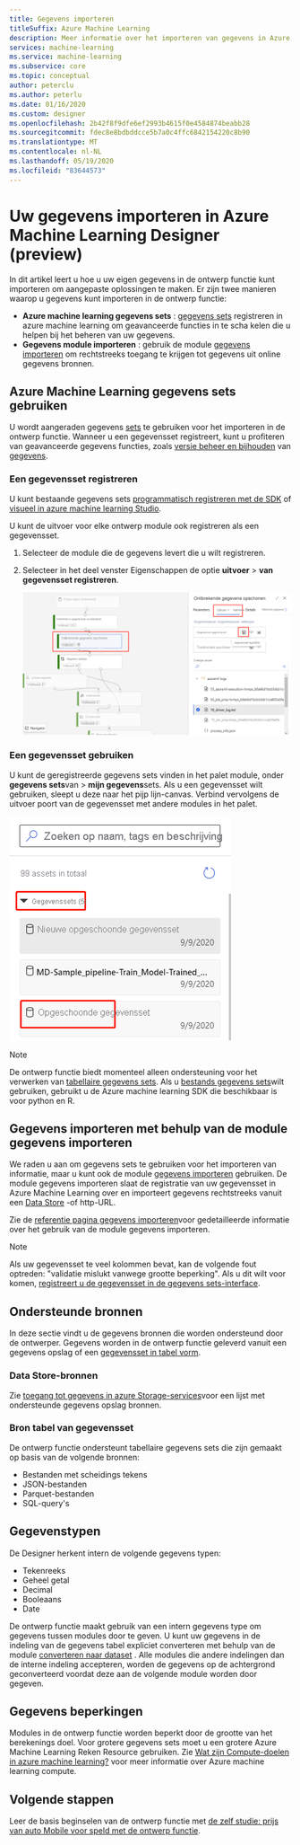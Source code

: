 ```yaml
---
title: Gegevens importeren
titleSuffix: Azure Machine Learning
description: Meer informatie over het importeren van gegevens in Azure Machine Learning Designer vanuit verschillende gegevens bronnen.
services: machine-learning
ms.service: machine-learning
ms.subservice: core
ms.topic: conceptual
author: peterclu
ms.author: peterlu
ms.date: 01/16/2020
ms.custom: designer
ms.openlocfilehash: 2b42f8f9dfe6ef2993b4615f0e4584874beabb28
ms.sourcegitcommit: fdec8e8bdbddcce5b7a0c4ffc6842154220c8b90
ms.translationtype: MT
ms.contentlocale: nl-NL
ms.lasthandoff: 05/19/2020
ms.locfileid: "83644573"
---
```

# <a name="import-your-data-into-azure-machine-learning-designer-preview"></a>Uw gegevens importeren in Azure Machine Learning Designer (preview)

In dit artikel leert u hoe u uw eigen gegevens in de ontwerp functie kunt importeren om aangepaste oplossingen te maken. Er zijn twee manieren waarop u gegevens kunt importeren in de ontwerp functie: 

* **Azure machine learning gegevens sets** : [gegevens sets](concept-data.md#datasets) registreren in azure machine learning om geavanceerde functies in te scha kelen die u helpen bij het beheren van uw gegevens.
* **Gegevens module importeren** : gebruik de module [gegevens importeren](algorithm-module-reference/import-data.md) om rechtstreeks toegang te krijgen tot gegevens uit online gegevens bronnen.

## <a name="use-azure-machine-learning-datasets"></a>Azure Machine Learning gegevens sets gebruiken

U wordt aangeraden gegevens [sets](concept-data.md#datasets) te gebruiken voor het importeren in de ontwerp functie. Wanneer u een gegevensset registreert, kunt u profiteren van geavanceerde gegevens functies, zoals [versie beheer en bijhouden](how-to-version-track-datasets.md) van [gegevens](how-to-monitor-datasets.md).

### <a name="register-a-dataset"></a>Een gegevensset registreren

U kunt bestaande gegevens sets [programmatisch registreren met de SDK](how-to-create-register-datasets.md#use-the-sdk) of [visueel in azure machine learning Studio](how-to-create-register-datasets.md#use-the-ui).

U kunt de uitvoer voor elke ontwerp module ook registreren als een gegevensset.

1. Selecteer de module die de gegevens levert die u wilt registreren.

1. Selecteer in het deel venster Eigenschappen de optie **uitvoer**  >  **van gegevensset registreren**.

    ![Scherm afbeelding die laat zien hoe u kunt navigeren naar de optie gegevensset registreren](media/how-to-designer-import-data/register-dataset-designer.png)

### <a name="use-a-dataset"></a>Een gegevensset gebruiken

U kunt de geregistreerde gegevens sets vinden in het palet module, onder **gegevens sets**van  >  **mijn gegevens**sets. Als u een gegevensset wilt gebruiken, sleept u deze naar het pijp lijn-canvas. Verbind vervolgens de uitvoer poort van de gegevensset met andere modules in het palet.

![Scherm opname van de locatie van opgeslagen gegevens sets in het palet voor ontwerpen](media/how-to-designer-import-data/use-datasets-designer.png)


> [!NOTE]
> De ontwerp functie biedt momenteel alleen ondersteuning voor het verwerken van [tabellaire gegevens sets](how-to-create-register-datasets.md#dataset-types). Als u [bestands gegevens sets](how-to-create-register-datasets.md#dataset-types)wilt gebruiken, gebruikt u de Azure machine learning SDK die beschikbaar is voor python en R.

## <a name="import-data-using-the-import-data-module"></a>Gegevens importeren met behulp van de module gegevens importeren

We raden u aan om gegevens sets te gebruiken voor het importeren van informatie, maar u kunt ook de module [gegevens importeren](algorithm-module-reference/import-data.md) gebruiken. De module gegevens importeren slaat de registratie van uw gegevensset in Azure Machine Learning over en importeert gegevens rechtstreeks vanuit een [Data Store](concept-data.md#datastores) -of http-URL.

Zie de [referentie pagina gegevens importeren](algorithm-module-reference/import-data.md)voor gedetailleerde informatie over het gebruik van de module gegevens importeren.

> [!NOTE]
> Als uw gegevensset te veel kolommen bevat, kan de volgende fout optreden: "validatie mislukt vanwege grootte beperking". Als u dit wilt voor komen, [registreert u de gegevensset in de gegevens sets-interface](how-to-create-register-datasets.md#use-the-ui).

## <a name="supported-sources"></a>Ondersteunde bronnen

In deze sectie vindt u de gegevens bronnen die worden ondersteund door de ontwerper. Gegevens worden in de ontwerp functie geleverd vanuit een gegevens opslag of een [gegevensset in tabel vorm](how-to-create-register-datasets.md#dataset-types).

### <a name="datastore-sources"></a>Data Store-bronnen
Zie [toegang tot gegevens in azure Storage-services](how-to-access-data.md#supported-data-storage-service-types)voor een lijst met ondersteunde gegevens opslag bronnen.

### <a name="tabular-dataset-sources"></a>Bron tabel van gegevensset

De ontwerp functie ondersteunt tabellaire gegevens sets die zijn gemaakt op basis van de volgende bronnen:
 * Bestanden met scheidings tekens
 * JSON-bestanden
 * Parquet-bestanden
 * SQL-query's

## <a name="data-types"></a>Gegevenstypen

De Designer herkent intern de volgende gegevens typen:

* Tekenreeks
* Geheel getal
* Decimal
* Booleaans
* Date

De ontwerp functie maakt gebruik van een intern gegevens type om gegevens tussen modules door te geven. U kunt uw gegevens in de indeling van de gegevens tabel expliciet converteren met behulp van de module [converteren naar dataset](algorithm-module-reference/convert-to-dataset.md) . Alle modules die andere indelingen dan de interne indeling accepteren, worden de gegevens op de achtergrond geconverteerd voordat deze aan de volgende module worden door gegeven.

## <a name="data-constraints"></a>Gegevens beperkingen

Modules in de ontwerp functie worden beperkt door de grootte van het berekenings doel. Voor grotere gegevens sets moet u een grotere Azure Machine Learning Reken Resource gebruiken. Zie [Wat zijn Compute-doelen in azure machine learning?](concept-compute-target.md#azure-machine-learning-compute-managed) voor meer informatie over Azure machine learning compute.

## <a name="next-steps"></a>Volgende stappen

Leer de basis beginselen van de ontwerp functie met [de zelf studie: prijs van auto Mobile voor speld met de ontwerp functie](tutorial-designer-automobile-price-train-score.md).
